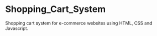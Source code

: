 # Shopping_Cart_System
Shopping cart system for e-commerce websites using HTML, CSS and Javascript.
